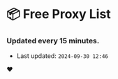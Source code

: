 # :package: Free Proxy List
### Updated every 15 minutes.

- Last updated: `2024-09-30 12:46`

:heart:
